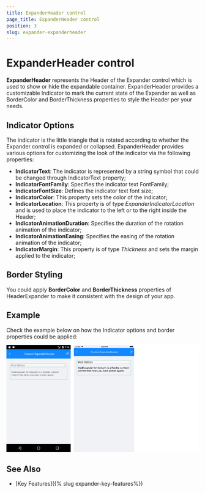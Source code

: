 ```yaml
---
title: ExpanderHeader control
page_title: ExpanderHeader control
position: 3
slug: expander-expanderheader
---
```


# ExpanderHeader control

**ExpanderHeader** represents the Header of the Expander control which is used to show or hide the expandable container. ExpanderHeader provides a customizable Indicator to mark the current state of the Expander as well as BorderColor and BorderThickness properties to style the Header per your needs.

## Indicator Options

The indicator is the little triangle that is rotated according to whether the Expander control is expanded or collapsed. ExpanderHeader provides various options for customizing the look of the indicator via the following properties:

* **IndicatorText**: The indicator is represented by a string symbol that could be changed through IndicatorText property;
* **IndicatorFontFamily**: Specifies the indicator text FontFamily;
* **IndicatorFontSize**: Defines the indicator text font size;
* **IndicatorColor**: This property sets the color of the indicator;
* **IndicatorLocation**: This property is of type *ExpanderIndicatorLocation* and is used to place the indicator to the left or to the right inside the Header;
* **IndicatorAnimationDuration**: Specifies the duration of the rotation animation of the indicator;
* **IndicatorAnimationEasing**: Specifies the easing of the rotation animation of the indicator;
* **IndicatorMargin**: This property is of type *Thickness* and sets the margin applied to the indicator;

## Border Styling

You could apply **BorderColor** and **BorderThickness** properties of HeaderExpander to make it consistent with the design of your app. 

## Example

Check the example below on how the Indicator options and border properties could be applied:

<snippet id='expander-features-expanderheader'/>


![RadExpander Custom Header](images/expander_expanderheader.png)

## See Also

- [Key Features]({% slug expander-key-features%})
